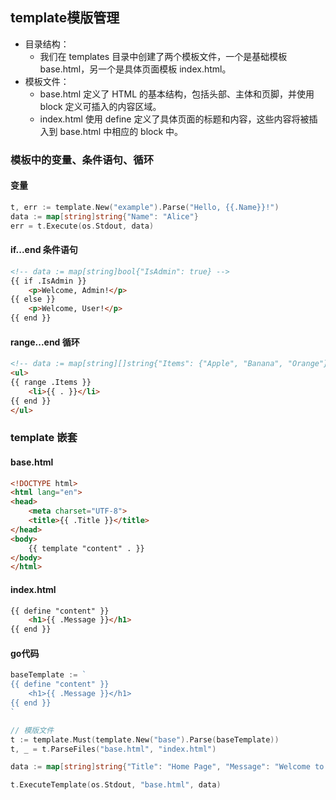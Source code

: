 ## template模版管理
- 目录结构：
  - 我们在 templates 目录中创建了两个模板文件，一个是基础模板 base.html，另一个是具体页面模板 index.html。
- 模板文件：
    - base.html 定义了 HTML 的基本结构，包括头部、主体和页脚，并使用 block 定义可插入的内容区域。
    - index.html 使用 define 定义了具体页面的标题和内容，这些内容将被插入到 base.html 中相应的 block 中。

### 模板中的变量、条件语句、循环

#### 变量
```go
t, err := template.New("example").Parse("Hello, {{.Name}}!")
data := map[string]string{"Name": "Alice"}
err = t.Execute(os.Stdout, data)
```

#### if...end 条件语句
```html
<!-- data := map[string]bool{"IsAdmin": true} -->
{{ if .IsAdmin }}
    <p>Welcome, Admin!</p>
{{ else }}
    <p>Welcome, User!</p>
{{ end }}
```

#### range...end 循环
```html
<!-- data := map[string][]string{"Items": {"Apple", "Banana", "Orange"}} -->
<ul>
{{ range .Items }}
    <li>{{ . }}</li>
{{ end }}
</ul>
```

### template 嵌套

#### base.html
```html
<!DOCTYPE html>
<html lang="en">
<head>
    <meta charset="UTF-8">
    <title>{{ .Title }}</title>
</head>
<body>
    {{ template "content" . }}
</body>
</html>
```

#### index.html
```html
{{ define "content" }}
    <h1>{{ .Message }}</h1>
{{ end }}
```

#### go代码
```go
baseTemplate := `
{{ define "content" }}
    <h1>{{ .Message }}</h1>
{{ end }}
`

// 模版文件
t := template.Must(template.New("base").Parse(baseTemplate))
t, _ = t.ParseFiles("base.html", "index.html")

data := map[string]string{"Title": "Home Page", "Message": "Welcome to the Home Page"}

t.ExecuteTemplate(os.Stdout, "base.html", data)
```